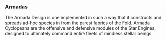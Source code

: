 ### Armadas

The Armada Design is one implemented in such a way that it constructs and spreads ad-hoc species in from the purest fabrics of the Fold.  Armada Cyclopeans are the offensive and defensive modules of the Star Engines, designed to ultimately command entire fleets of mindless stellar beings.
